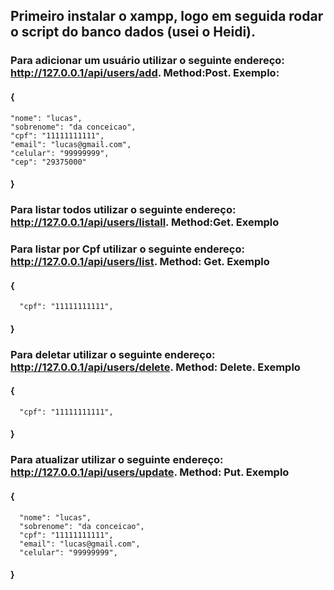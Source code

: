 ## Primeiro instalar o xampp, logo em seguida rodar o script do banco dados (usei o Heidi).
### Para adicionar um usuário utilizar o seguinte endereço: http://127.0.0.1/api/users/add. Method:Post. Exemplo: 
#### {   
    "nome": "lucas",
    "sobrenome": "da conceicao",
    "cpf": "11111111111",
    "email": "lucas@gmail.com",
    "celular": "99999999",
    "cep": "29375000"
####  }
  ### Para listar todos utilizar o seguinte endereço: http://127.0.0.1/api/users/listall.  Method:Get. Exemplo 
  ### Para listar por Cpf utilizar o seguinte endereço: http://127.0.0.1/api/users/list. Method: Get. Exemplo
  #### {
      "cpf": "11111111111",
  #### }
  ### Para deletar utilizar o seguinte endereço: http://127.0.0.1/api/users/delete.  Method: Delete. Exemplo
   #### {
      "cpf": "11111111111",
   #### }
  ### Para atualizar utilizar o seguinte endereço: http://127.0.0.1/api/users/update. Method: Put. Exemplo 
  #### {   
      "nome": "lucas",
      "sobrenome": "da conceicao",
      "cpf": "11111111111",
      "email": "lucas@gmail.com",
      "celular": "99999999",
  #### }
